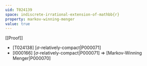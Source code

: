 ```yaml
---
uid: T024139
space: indiscrete-irrational-extension-of-mathbb{r}
property: markov-winning-menger
value: true
---
```

[[Proof]]

* [T024138] [$\sigma$-relatively-compact|P000071]
* [I000166] [$\sigma$-relatively-compact|P000071] => [Markov-Winning Menger|P000070]

